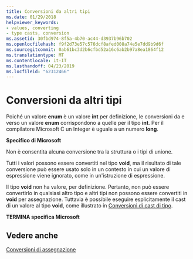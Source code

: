 ```yaml
---
title: Conversioni da altri tipi
ms.date: 01/29/2018
helpviewer_keywords:
- values, converting
- type casts, conversion
ms.assetid: 30fbd974-8f5a-4b70-ac44-d3937b96b702
ms.openlocfilehash: f9f2d73e57c576dcf8afed008a74e5e7dd9b9d6f
ms.sourcegitcommit: 0ab61bc3d2b6cfbd52a16c6ab2b97a8ea1864f12
ms.translationtype: MT
ms.contentlocale: it-IT
ms.lasthandoff: 04/23/2019
ms.locfileid: "62312466"
---
```

# <a name="conversions-from-other-types"></a>Conversioni da altri tipi

Poiché un valore **enum** è un valore **int** per definizione, le conversioni da e verso un valore **enum** corrispondono a quelle per il tipo **int**. Per il compilatore Microsoft C un Integer è uguale a un numero **long**.

**Specifico di Microsoft**

Non è consentita alcuna conversione tra la struttura o i tipi di unione.

Tutti i valori possono essere convertiti nel tipo **void**, ma il risultato di tale conversione può essere usato solo in un contesto in cui un valore di espressione viene ignorato, come in un'istruzione di espressione.

Il tipo **void** non ha valore, per definizione. Pertanto, non può essere convertirlo in qualsiasi altro tipo e altri tipi non possono essere convertiti in **void** per assegnazione. Tuttavia è possibile eseguire esplicitamente il cast di un valore al tipo **void**, come illustrato in [Conversioni di cast di tipo](../c-language/type-cast-conversions.md).

**TERMINA specifica Microsoft**

## <a name="see-also"></a>Vedere anche

[Conversioni di assegnazione](../c-language/assignment-conversions.md)
